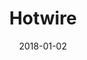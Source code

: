 ---
layout: site
title: "Hotwire"
date: 2018-01-02
categories: [fortune-500]
version: 1.5.11
major: 1
minor: 5
patch: 11
slug: hotwire
link: https://www.hotwire.com/
permalink: /sites/:slug
---